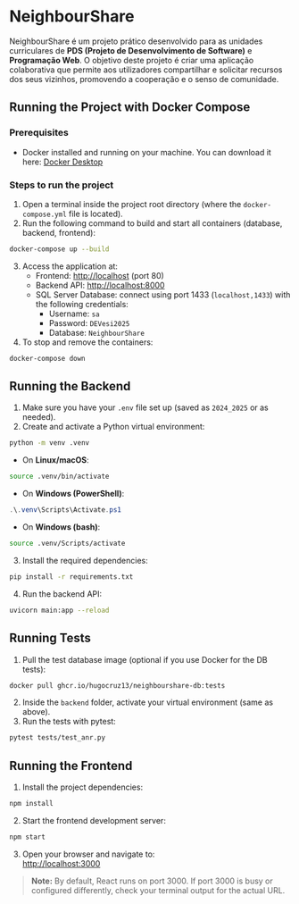 # NeighbourShare

  NeighbourShare é um projeto prático desenvolvido para as unidades curriculares de **PDS (Projeto de Desenvolvimento de Software)** e **Programação Web**. O objetivo deste projeto é criar uma aplicação colaborativa que permite aos utilizadores compartilhar e solicitar recursos dos seus vizinhos, promovendo a cooperação e o senso de comunidade.
  
## Running the Project with Docker Compose

### Prerequisites

- Docker installed and running on your machine. You can download it here: [Docker Desktop](https://www.docker.com/products/docker-desktop)  
### Steps to run the project

1. Open a terminal inside the project root directory (where the `docker-compose.yml` file is located).
2. Run the following command to build and start all containers (database, backend, frontend):

```bash
docker-compose up --build
```

3. Access the application at:
	- Frontend: [http://localhost](http://localhost) (port 80)
	- Backend API: [http://localhost:8000](http://localhost:8000)
    - SQL Server Database: connect using port 1433 (`localhost,1433`) with the following credentials:
        - Username: `sa`  
	    - Password: `DEVesi2025`
        - Database: `NeighbourShare`
4. To stop and remove the containers:
```bash
docker-compose down
```
## Running the Backend 

1. Make sure you have your `.env` file set up (saved as `2024_2025` or as needed).
2. Create and activate a Python virtual environment:

```bash
python -m venv .venv
```

- On **Linux/macOS**:
```bash
source .venv/bin/activate
```

- On **Windows (PowerShell)**:
```powershell
.\.venv\Scripts\Activate.ps1
```    

- On **Windows (bash)**:
```bash
source .venv/Scripts/activate
```

3. Install the required dependencies:
```bash
pip install -r requirements.txt
```

4. Run the backend API:
```bash
uvicorn main:app --reload
```

## Running Tests

1. Pull the test database image (optional if you use Docker for the DB tests):
```bash
docker pull ghcr.io/hugocruz13/neighbourshare-db:tests
```
2. Inside the `backend` folder, activate your virtual environment (same as above).
3. Run the tests with pytest:
```bash
pytest tests/test_anr.py
```

## Running the Frontend 

1. Install the project dependencies:
```bash
npm install
```

2. Start the frontend development server:
```bash
npm start
```

3. Open your browser and navigate to:  
   [http://localhost:3000](http://localhost:3000)
   
> **Note:** By default, React runs on port 3000. If port 3000 is busy or configured differently, check your terminal output for the actual URL.
